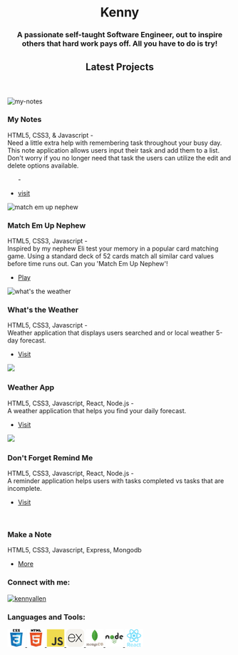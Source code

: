 <div align="center">
  <h1>Kenny</h1>
</div>
<h3 align="center">A passionate self-taught Software Engineer, out to inspire others that hard work pays off. All you have to do is try!</h3>


<section>
										<header class="major">
											<h2>Latest Projects</h2>
										</header>
										<div class="posts">
											<article>
												<div class="content">
									
  <img class="imgNote" src="images/mynotes.jpeg" alt="my-notes">
													<h3>My Notes</h3>
													<p>HTML5, CSS3, & Javascript - <br /> Need a little extra help with remembering task throughout your busy day. This note application
														allows users input their task and add them to a list. Don't worry if you no longer need that task the users can utilize the edit
														and
														delete options available. </p>
									
<ul class="actions">
														<p>-</p>
														<li><a href="https://fladev-mynotes.netlify.app/" target="_blank" class="button">visit</a></li>
													</ul>
												</div>
											</article>
											<article>
												<div class="content">
													<img class="imgMatch" src="images/match.jpeg" alt="match em up nephew">
													<h3>Match Em Up Nephew</h3>
													<p>HTML5, CSS3, Javascript - <br /> Inspired by my nephew Eli test your memory in a popular card matching game. Using a standard deck
														of
														52 cards match all similar card values before time runs out. Can you 'Match Em Up Nephew'!</p>
													<ul class="actions">
														<li><a href="https://fladev-match-em-up-nephew.netlify.app/" target="_blank" class="button">Play</a></li>
													</ul>
												</div>
											</article>
											<article>
												<div class="content">
													<img class="imgWeather" src="images/whats-weather.jpeg" alt="what's the weather">
													<h3>What's the Weather</h3>
													<p>HTML5, CSS3, Javascript - <br /> Weather application that displays users searched and or local weather 5-day forecast.</p>
													<ul class="actions">
														<li><a href="https://fladev-whats-the-weather.netlify.app/" target="_blank" class="button">Visit</a></li>
													</ul>
												</div>
											</article>
											<article>
												<div class="content">
													<img class="imgReactWeather" src="images/reactWeather.jpeg">
													<h3>Weather App</h3>
													<p>HTML5, CSS3, Javascript, React, Node.js - <br /> A weather application that helps you find your daily forecast.</p>
													<ul class="actions">
														<li><a href="https://github.com/LeeAllenK/ReactWeatherApp" target="_blank" class="button">Visit</a></li>
													</ul>
												</div>
											</article>
											<article>
										<div class="content">
													<img class="imgRemind" src="images/reactRemind.jpeg">
													<h3>Don't Forget Remind Me</h3>
													<p>HTML5, CSS3, Javascript, React, Node.js - <br /> A reminder application helps users with tasks completed vs tasks that are
														incomplete.
													</p>	<ul class="actions">
														<li><a href="https://github.com/LeeAllenK/Dont-forget-Remind-me-React" target="_blank" class="button">Visit</a></li>
													</ul>
												</div>
											</article>
											<article>
												<a href="https://github.com/LeeAllenK/Make-A-NoteFullstack" class="image"><img src="images/pic06.jpg" alt="" /></a>
												<h3>Make a Note</h3>
												<p>HTML5, CSS3, Javascript, Express, Mongodb</p>
												<ul class="actions">
													<li><a href="https://github.com/LeeAllenK/Make-A-NoteFullstack" class="button">More</a></li>
												</ul>
											</article>
										</div>
									</section>

<h3 align="left">Connect with me:</h3>
<p align="left">
<a href="https://linkedin.com/in/kennyallen" target="blank"><img align="center" src="https://raw.githubusercontent.com/rahuldkjain/github-profile-readme-generator/master/src/images/icons/Social/linked-in-alt.svg" alt="kennyallen" height="30" width="40" /></a>
</p>

<h3 align="left">Languages and Tools:</h3>
<p align="left"> <a href="https://www.w3schools.com/css/" target="_blank" rel="noreferrer"> <img src="https://raw.githubusercontent.com/devicons/devicon/master/icons/css3/css3-original-wordmark.svg" alt="css3" width="40" height="40"/> </a>  <a href="https://www.w3.org/html/" target="_blank" rel="noreferrer"> <img src="https://raw.githubusercontent.com/devicons/devicon/master/icons/html5/html5-original-wordmark.svg" alt="html5" width="40" height="40"/> </a> <a href="https://developer.mozilla.org/en-US/docs/Web/JavaScript" target="_blank" rel="noreferrer"> <img src="https://raw.githubusercontent.com/devicons/devicon/master/icons/javascript/javascript-original.svg" alt="javascript" width="40" height="40"/> </a> <a href="https://expressjs.com" target="_blank" rel="noreferrer"> <img src="https://raw.githubusercontent.com/tandpfun/skill-icons/65dea6c4eaca7da319e552c09f4cf5a9a8dab2c8/icons/ExpressJS-Light.svg" alt="express" width="40" height="40" /> </a><a href="https://www.mongodb.com/" target="_blank" rel="noreferrer"> <img src="https://raw.githubusercontent.com/devicons/devicon/master/icons/mongodb/mongodb-original-wordmark.svg" alt="mongodb" width="40" height="40"/> </a> <a href="https://nodejs.org" target="_blank" rel="noreferrer"> <img src="https://raw.githubusercontent.com/devicons/devicon/master/icons/nodejs/nodejs-original-wordmark.svg" alt="nodejs" width="40" height="40"/> </a> <a href="https://reactjs.org/" target="_blank" rel="noreferrer"> <img src="https://raw.githubusercontent.com/devicons/devicon/master/icons/react/react-original-wordmark.svg" alt="react" width="40" height="40"/> </a></p>

